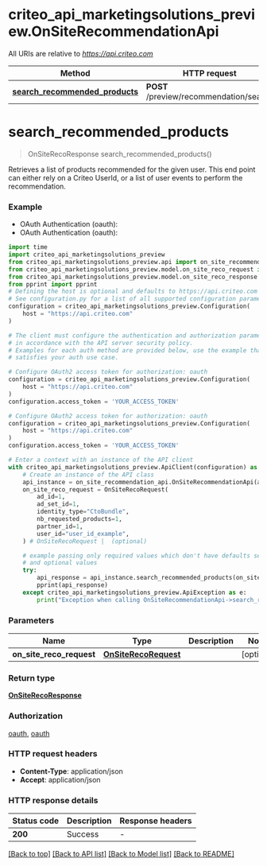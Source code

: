 # criteo_api_marketingsolutions_preview.OnSiteRecommendationApi

All URIs are relative to *https://api.criteo.com*

Method | HTTP request | Description
------------- | ------------- | -------------
[**search_recommended_products**](OnSiteRecommendationApi.md#search_recommended_products) | **POST** /preview/recommendation/search | 


# **search_recommended_products**
> OnSiteRecoResponse search_recommended_products()



Retrieves a list of products recommended for the given user. This end point can either rely on a Criteo UserId, or a list of user events to perform the recommendation.

### Example

* OAuth Authentication (oauth):
* OAuth Authentication (oauth):

```python
import time
import criteo_api_marketingsolutions_preview
from criteo_api_marketingsolutions_preview.api import on_site_recommendation_api
from criteo_api_marketingsolutions_preview.model.on_site_reco_request import OnSiteRecoRequest
from criteo_api_marketingsolutions_preview.model.on_site_reco_response import OnSiteRecoResponse
from pprint import pprint
# Defining the host is optional and defaults to https://api.criteo.com
# See configuration.py for a list of all supported configuration parameters.
configuration = criteo_api_marketingsolutions_preview.Configuration(
    host = "https://api.criteo.com"
)

# The client must configure the authentication and authorization parameters
# in accordance with the API server security policy.
# Examples for each auth method are provided below, use the example that
# satisfies your auth use case.

# Configure OAuth2 access token for authorization: oauth
configuration = criteo_api_marketingsolutions_preview.Configuration(
    host = "https://api.criteo.com"
)
configuration.access_token = 'YOUR_ACCESS_TOKEN'

# Configure OAuth2 access token for authorization: oauth
configuration = criteo_api_marketingsolutions_preview.Configuration(
    host = "https://api.criteo.com"
)
configuration.access_token = 'YOUR_ACCESS_TOKEN'

# Enter a context with an instance of the API client
with criteo_api_marketingsolutions_preview.ApiClient(configuration) as api_client:
    # Create an instance of the API class
    api_instance = on_site_recommendation_api.OnSiteRecommendationApi(api_client)
    on_site_reco_request = OnSiteRecoRequest(
        ad_id=1,
        ad_set_id=1,
        identity_type="CtoBundle",
        nb_requested_products=1,
        partner_id=1,
        user_id="user_id_example",
    ) # OnSiteRecoRequest |  (optional)

    # example passing only required values which don't have defaults set
    # and optional values
    try:
        api_response = api_instance.search_recommended_products(on_site_reco_request=on_site_reco_request)
        pprint(api_response)
    except criteo_api_marketingsolutions_preview.ApiException as e:
        print("Exception when calling OnSiteRecommendationApi->search_recommended_products: %s\n" % e)
```


### Parameters

Name | Type | Description  | Notes
------------- | ------------- | ------------- | -------------
 **on_site_reco_request** | [**OnSiteRecoRequest**](OnSiteRecoRequest.md)|  | [optional]

### Return type

[**OnSiteRecoResponse**](OnSiteRecoResponse.md)

### Authorization

[oauth](../README.md#oauth), [oauth](../README.md#oauth)

### HTTP request headers

 - **Content-Type**: application/json
 - **Accept**: application/json


### HTTP response details

| Status code | Description | Response headers |
|-------------|-------------|------------------|
**200** | Success |  -  |

[[Back to top]](#) [[Back to API list]](../README.md#documentation-for-api-endpoints) [[Back to Model list]](../README.md#documentation-for-models) [[Back to README]](../README.md)

